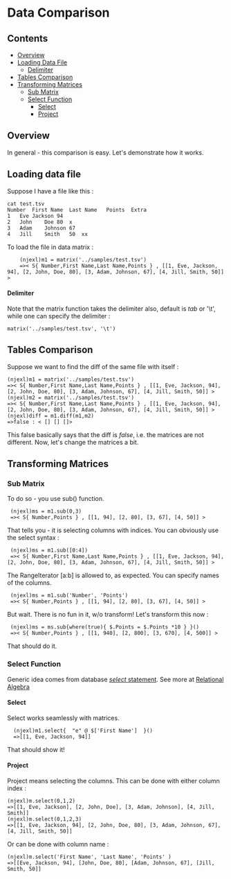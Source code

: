 # Data Comparison 

## Contents
* [Overview](#overview)
* [Loading Data File](#loading-data-file)
    * [Delimiter](#delimiter)
* [Tables Comparison](#tables-comparison)
* [Transforming Matrices](transforming-matrices)
    * [Sub Matrix](#sub-matrix)
    * [Select Function](#select-function)
        * [Select](#select)
        * [Project](#project)


## Overview

In general - this comparison is easy. Let's demonstrate how it works.


## Loading data file  

Suppose I have a file like this : 

	cat test.tsv
	Number	First Name	Last Name	Points	Extra
	1	Eve	Jackson	94	
	2	John	Doe	80	x
	3	Adam	Johnson	67	
	4	Jill	Smith	50	xx


To load the file in data matrix : 

		(njexl)m1 = matrix('../samples/test.tsv')
		=>< S{ Number,First Name,Last Name,Points } , [[1, Eve, Jackson, 94], [2, John, Doe, 80], [3, Adam, Johnson, 67], [4, Jill, Smith, 50]] >

#### Delimiter

Note that the matrix function takes the delimiter also, default is *tab* or '\t', while
one can specify the delimiter :

	matrix('../samples/test.tsv', '\t')


## Tables Comparison 

Suppose we want to find the diff of the same file with itself : 

	(njexl)m1 = matrix('../samples/test.tsv')
	=>< S{ Number,First Name,Last Name,Points } , [[1, Eve, Jackson, 94], [2, John, Doe, 80], [3, Adam, Johnson, 67], [4, Jill, Smith, 50]] >
	(njexl)m2 = matrix('../samples/test.tsv')
	=>< S{ Number,First Name,Last Name,Points } , [[1, Eve, Jackson, 94], [2, John, Doe, 80], [3, Adam, Johnson, 67], [4, Jill, Smith, 50]] >
	(njexl)diff = m1.diff(m1,m2)
	=>false : < [] [] []>

This false basically says that the diff is *false*, i.e. the matrices are not different.
Now, let's change the matrices a bit.

## Transforming Matrices  

### Sub Matrix

To do so - you use sub() function.

     (njexl)ms = m1.sub(0,3)
     =>< S{ Number,Points } , [[1, 94], [2, 80], [3, 67], [4, 50]] >

That tells you - it is selecting columns with indices.
You can obviously use the select syntax : 

     (njexl)ms = m1.sub([0:4])
     =>< S{ Number,First Name,Last Name,Points } , [[1, Eve, Jackson, 94], [2, John, Doe, 80], [3, Adam, Johnson, 67], [4, Jill, Smith, 50]] >


The RangeIterator [a:b] is allowed to, as expected. You can specify names of the columns.

     (njexl)ms = m1.sub('Number', 'Points')
     =>< S{ Number,Points } , [[1, 94], [2, 80], [3, 67], [4, 50]] >

But wait. There is no fun in it, w/o transform! Let's transform this now : 

     (njexl)ms = ms.sub{where(true){ $.Points = $.Points *10 } }()
     =>< S{ Number,Points } , [[1, 940], [2, 800], [3, 670], [4, 500]] >

That should do it.

### Select Function

Generic idea comes from database [*select* statement](http://www.w3schools.com/sql/sql_select.asp).
See more at [Relational Algebra](https://en.wikipedia.org/wiki/Relational_algebra)

#### Select 

Select works seamlessly with matrices.

      (njexl)m1.select{  "e" @ $['First Name']  }() 
      =>[[1, Eve, Jackson, 94]]

That should show it!

#### Project 

Project means selecting the columns. This can be done with either column index :

    (njexl)m.select(0,1,2)
    =>[[1, Eve, Jackson], [2, John, Doe], [3, Adam, Johnson], [4, Jill, Smith]]
    (njexl)m.select(0,1,2,3)
    =>[[1, Eve, Jackson, 94], [2, John, Doe, 80], [3, Adam, Johnson, 67], [4, Jill, Smith, 50]]

Or can be done with column name :

    (njexl)m.select('First Name', 'Last Name', 'Points' )
    =>[[Eve, Jackson, 94], [John, Doe, 80], [Adam, Johnson, 67], [Jill, Smith, 50]]

